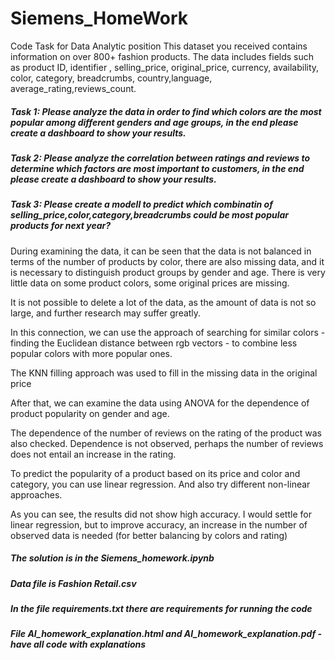 # Siemens_HomeWork
Code Task for Data Analytic position
This dataset you received contains information on over 800+ fashion products. The data includes fields such as product ID, identifier , selling_price,  original_price, currency, availability, color, category, breadcrumbs, country,language, average_rating,reviews_count.

##### Task 1: Please analyze the data in order to find which colors are the most popular among different genders and age groups, in the end please create a dashboard to show your results.

##### Task 2: Please analyze the correlation between ratings and reviews to determine which factors are most important to customers, in the end please create a dashboard to show your results.

##### Task 3: Please create a modell to predict which combinatin of selling_price,color,category,breadcrumbs could be most popular products for next year?

During examining the data, it can be seen that the data is not balanced in terms of the number of products by color, there are also missing data, and it is necessary to distinguish product groups by gender and age.
There is very little data on some product colors, some original prices are missing.

It is not possible to delete a lot of the data, as the amount of data is not so large, and further research may suffer greatly.

In this connection, we can use the approach of searching for similar colors - finding the Euclidean distance between rgb vectors - to combine less popular colors with more popular ones.

The KNN filling approach was used to fill in the missing data in the original price

After that, we can examine the data using ANOVA for the dependence of product popularity on gender and age.

The dependence of the number of reviews on the rating of the product was also checked. Dependence is not observed, perhaps the number of reviews does not entail an increase in the rating.

To predict the popularity of a product based on its price and color and category, you can use linear regression. And also try different non-linear approaches.

As you can see, the results did not show high accuracy. I would settle for linear regression, but to improve accuracy, an increase in the number of observed data is needed (for better balancing by colors and rating)

##### The solution is in the Siemens_homework.ipynb

##### Data file is Fashion Retail.csv

##### In the file requirements.txt there are requirements for running the code

##### File AI_homework_explanation.html and AI_homework_explanation.pdf - have all code with explanations

